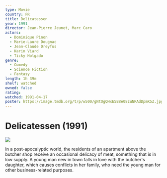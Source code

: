 ```yaml
---
type: Movie
country: FR
title: Delicatessen
year: 1991
director: Jean-Pierre Jeunet, Marc Caro
actors:
  - Dominique Pinon
  - Marie-Laure Dougnac
  - Jean-Claude Dreyfus
  - Karin Viard
  - Ticky Holgado
genre:
  - Comedy
  - Science Fiction
  - Fantasy
length: 1h 39m
shelf: watched
owned: false
rating:
watched: 1991-04-17
poster: https://image.tmdb.org/t/p/w500/gNtOgQHxE5B8e08zuNRAdDpmK5Z.jpg
---
```


# Delicatessen (1991)

![](https://image.tmdb.org/t/p/w500/gNtOgQHxE5B8e08zuNRAdDpmK5Z.jpg)

In a post-apocalyptic world, the residents of an apartment above the butcher shop receive an occasional delicacy of meat, something that is in low supply. A young man new in town falls in love with the butcher's daughter, which causes conflicts in her family, who need the young man for other business-related purposes.